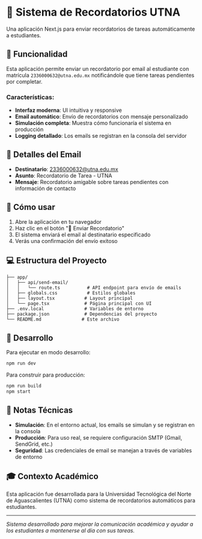 # 📧 Sistema de Recordatorios UTNA

Una aplicación Next.js para enviar recordatorios de tareas automáticamente a estudiantes.

## 🎯 Funcionalidad

Esta aplicación permite enviar un recordatorio por email al estudiante con matrícula `2336000632@utna.edu.mx` notificándole que tiene tareas pendientes por completar.

### Características:

- **Interfaz moderna**: UI intuitiva y responsive
- **Email automático**: Envío de recordatorios con mensaje personalizado
- **Simulación completa**: Muestra cómo funcionaría el sistema en producción
- **Logging detallado**: Los emails se registran en la consola del servidor

## 📨 Detalles del Email

- **Destinatario**: 2336000632@utna.edu.mx
- **Asunto**: Recordatorio de Tarea - UTNA
- **Mensaje**: Recordatorio amigable sobre tareas pendientes con información de contacto

## 🚀 Cómo usar

1. Abre la aplicación en tu navegador
2. Haz clic en el botón "🚀 Enviar Recordatorio"
3. El sistema enviará el email al destinatario especificado
4. Verás una confirmación del envío exitoso

## 💻 Estructura del Proyecto

```
├── app/
│   ├── api/send-email/
│   │   └── route.ts          # API endpoint para envío de emails
│   ├── globals.css           # Estilos globales
│   ├── layout.tsx           # Layout principal
│   └── page.tsx             # Página principal con UI
├── .env.local               # Variables de entorno
├── package.json             # Dependencias del proyecto
└── README.md               # Este archivo
```

## 🔧 Desarrollo

Para ejecutar en modo desarrollo:

```bash
npm run dev
```

Para construir para producción:

```bash
npm run build
npm start
```

## 📝 Notas Técnicas

- **Simulación**: En el entorno actual, los emails se simulan y se registran en la consola
- **Producción**: Para uso real, se requiere configuración SMTP (Gmail, SendGrid, etc.)
- **Seguridad**: Las credenciales de email se manejan a través de variables de entorno

## 🎓 Contexto Académico

Esta aplicación fue desarrollada para la Universidad Tecnológica del Norte de Aguascalientes (UTNA) como sistema de recordatorios automáticos para estudiantes.

---

*Sistema desarrollado para mejorar la comunicación académica y ayudar a los estudiantes a mantenerse al día con sus tareas.*